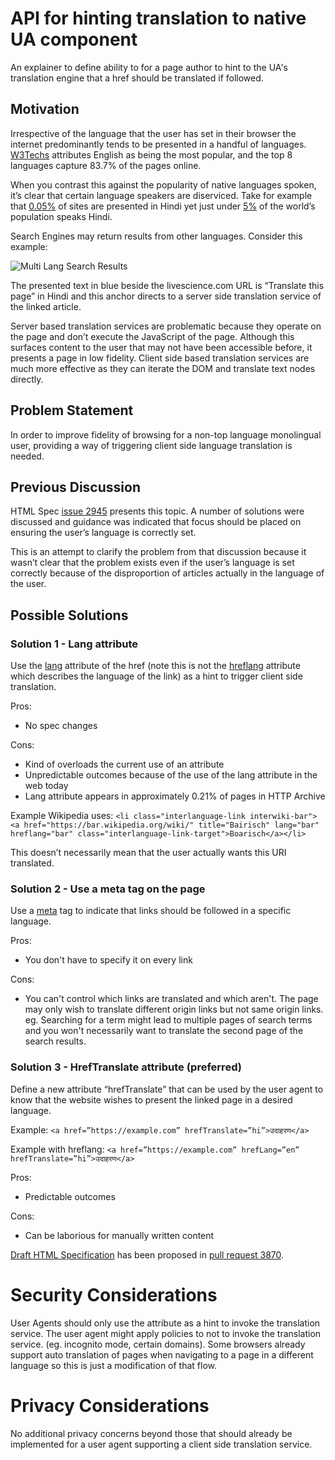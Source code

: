 # API for hinting translation to native UA component
An explainer to define ability to for a page author to hint to the UA's translation engine that a href should be translated if followed.

## Motivation

Irrespective of the language that the user has set in their browser the internet predominantly tends to be presented in a handful of languages.
[W3Techs](https://w3techs.com/technologies/overview/content_language/all) attributes English as being the most popular, and the top 8
languages capture 83.7% of the pages online.

When you contrast this against the popularity of native languages spoken, it’s clear that certain language speakers are diserviced. Take
for example that [0.05%](https://w3techs.com/technologies/details/cl-hi-/all/all) of sites are presented in Hindi yet just under
[5%](https://en.wikipedia.org/wiki/List_of_languages_by_number_of_native_speakers) of the world’s population speaks Hindi.

Search Engines may return results from other languages.  Consider this example:

![Multi Lang Search Results](https://github.com/dtapuska/html-translate/raw/master/search.png "Multi Lang Search Results")

The presented text in blue beside the livescience.com URL is “Translate this page” in Hindi and this anchor directs to a server side
translation service of the linked article.

Server based translation services are problematic because they operate on the page and don’t execute the JavaScript of the page.
Although this surfaces content to the user that may not have been accessible before, it presents a page in low fidelity.
Client side based translation services are much more effective as they can iterate the DOM and translate text nodes directly.

## Problem Statement
In order to improve fidelity of browsing for a non-top language monolingual user, providing a way of triggering client side
language translation is needed.

## Previous Discussion

HTML Spec [issue 2945](https://github.com/whatwg/html/issues/2945) presents this topic. A number of solutions were discussed and
guidance was indicated that focus should be placed on ensuring the user’s language is correctly set.

This is an attempt to clarify the problem from that discussion because it wasn’t clear that the problem exists even if the user’s
language is set correctly because of the disproportion of articles actually in the language of the user.

## Possible Solutions

### Solution 1 - Lang attribute
Use the [lang](https://developer.mozilla.org/en-US/docs/Web/HTML/Global_attributes/lang) attribute of the href (note this is not the
[hreflang](https://developer.mozilla.org/en-US/docs/Web/HTML/Element/a#attr-hreflang) attribute which describes the language of
the link) as a hint to trigger client side translation.

Pros:
* No spec changes

Cons:
* Kind of overloads the current use of an attribute
* Unpredictable outcomes because of the use of the lang attribute in the web today
* Lang attribute appears in approximately 0.21% of pages in HTTP Archive

Example Wikipedia uses:
``<li class="interlanguage-link interwiki-bar"><a href="https://bar.wikipedia.org/wiki/" title="Bairisch" lang="bar" hreflang="bar" class="interlanguage-link-target">Boarisch</a></li>``

This doesn’t necessarily mean that the user actually wants this URI translated.

### Solution 2 - Use a meta tag on the page
Use a [meta](https://html.spec.whatwg.org/multipage/semantics.html#the-meta-element) tag to indicate that links should be followed in a specific
language.

Pros:
* You don't have to specify it on every link

Cons:
* You can't control which links are translated and which aren't. The page may only wish to translate different origin links but not same
origin links. eg. Searching for a term might lead to multiple pages of search terms and you won't necessarily want to translate the second
page of the search results.

### Solution 3 - HrefTranslate attribute (preferred)
Define a new attribute “hrefTranslate” that can be used by the user agent to know that the website wishes to present the linked page in a desired language. 

Example:
``<a href=”https://example.com” hrefTranslate=”hi”>उदाहरण</a>``

Example with hreflang:
``<a href=”https://example.com” hrefLang=”en” hrefTranslate=”hi”>उदाहरण</a>``

Pros:
* Predictable outcomes

Cons:
* Can be laborious for manually written content

[Draft HTML Specification](https://whatpr.org/html/3870/links.html#attr-hyperlink-hreftranslate) has been proposed in [pull request 3870](https://github.com/whatwg/html/pull/3870).


# Security Considerations

User Agents should only use the attribute as a hint to invoke the translation service. The user agent might apply policies to not to invoke the
translation service. (eg. incognito mode, certain domains). Some browsers already support auto translation of pages when navigating to a page
in a different language so this is just a modification of that flow.

# Privacy Considerations

No additional privacy concerns beyond those that should already be implemented for a user agent supporting a client side translation service.
